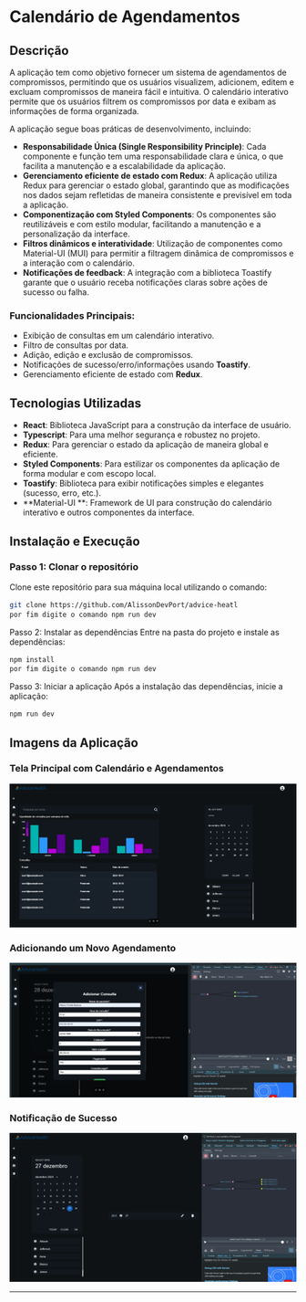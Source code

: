 # **Calendário de Agendamentos**

## **Descrição**

A aplicação tem como objetivo fornecer um sistema de agendamentos de compromissos, permitindo que os usuários visualizem, adicionem, editem e excluam compromissos de maneira fácil e intuitiva. O calendário interativo permite que os usuários filtrem os compromissos por data e exibam as informações de forma organizada.

A aplicação segue boas práticas de desenvolvimento, incluindo:

- **Responsabilidade Única (Single Responsibility Principle)**: Cada componente e função tem uma responsabilidade clara e única, o que facilita a manutenção e a escalabilidade da aplicação.
- **Gerenciamento eficiente de estado com Redux**: A aplicação utiliza Redux para gerenciar o estado global, garantindo que as modificações nos dados sejam refletidas de maneira consistente e previsível em toda a aplicação.
- **Componentização com Styled Components**: Os componentes são reutilizáveis e com estilo modular, facilitando a manutenção e a personalização da interface.
- **Filtros dinâmicos e interatividade**: Utilização de componentes como Material-UI (MUI) para permitir a filtragem dinâmica de compromissos e a interação com o calendário.
- **Notificações de feedback**: A integração com a biblioteca Toastify garante que o usuário receba notificações claras sobre ações de sucesso ou falha.

### **Funcionalidades Principais:**
- Exibição de consultas em um calendário interativo.
- Filtro de consultas por data.
- Adição, edição e exclusão de compromissos.
- Notificações de sucesso/erro/informações usando **Toastify**.
- Gerenciamento eficiente de estado com **Redux**.

## **Tecnologias Utilizadas**

- **React**: Biblioteca JavaScript para a construção da interface de usuário.
- **Typescript**: Para uma melhor segurança e robustez no projeto.
- **Redux**: Para gerenciar o estado da aplicação de maneira global e eficiente.
- **Styled Components**: Para estilizar os componentes da aplicação de forma modular e com escopo local.
- **Toastify**: Biblioteca para exibir notificações simples e elegantes (sucesso, erro, etc.).
- **Material-UI **: Framework de UI para construção do calendário interativo e outros componentes da interface.

## **Instalação e Execução**

### **Passo 1: Clonar o repositório**
Clone este repositório para sua máquina local utilizando o comando:

```bash
git clone https://github.com/AlissonDevPort/advice-heatl
por fim digite o comando npm run dev
```
Passo 2: Instalar as dependências
Entre na pasta do projeto e instale as dependências:

```bash
npm install
por fim digite o comando npm run dev
```
Passo 3: Iniciar a aplicação
Após a instalação das dependências, inicie a aplicação:

```bash
npm run dev
```


## **Imagens da Aplicação**

### Tela Principal com Calendário e Agendamentos
![Tela Principal](src/assets/home.png)

### Adicionando um Novo Agendamento
![Adicionar Agendamento](src/assets/modal-view.png)

### Notificação de Sucesso
![Notificação de Sucesso](src/assets/redux-view.png)

---